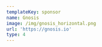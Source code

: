 ```yaml
---
templateKey: sponsor
name: Gnosis
image: /img/gnosis_horizontal.png
url: 'https://gnosis.io'
type: 4
---
```


